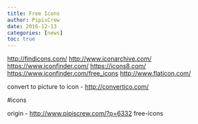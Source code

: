 ```yaml
---
title: Free Icons
author: PipisCrew
date: 2016-12-13
categories: [news]
toc: true
---
```


http://findicons.com/
http://www.iconarchive.com/
https://www.iconfinder.com/
https://icons8.com/
https://www.iconfinder.com/free_icons
http://www.flaticon.com/

convert to picture to icon - http://convertico.com/

#icons

origin - http://www.pipiscrew.com/?p=6332 free-icons